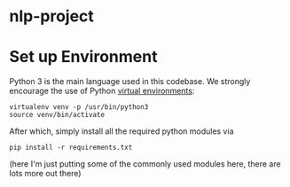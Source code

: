 # nlp-project

# Set up Environment
Python 3 is the main language used in this codebase.
We strongly encourage the use of Python [virtual environments](http://docs.python-guide.org/en/latest/dev/virtualenvs/):

    virtualenv venv -p /usr/bin/python3
    source venv/bin/activate

After which, simply install all the required python modules via

    pip install -r requirements.txt
(here I'm just putting some of the commonly used modules here, there are lots more out there)